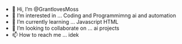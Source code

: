 - 👋 Hi, I’m @GrantlovesMoss
- 👀 I’m interested in ... Coding and Programmimng ai and automation
- 🌱 I’m currently learning ... Javascript HTML
- 💞️ I’m looking to collaborate on ... ai projects
- 📫 How to reach me ... idek

<!---
GrantlovesMoss/GrantlovesMoss is a ✨ special ✨ repository because its `README.md` (this file) appears on your GitHub profile.
You can click the Preview link to take a look at your changes.
--->
